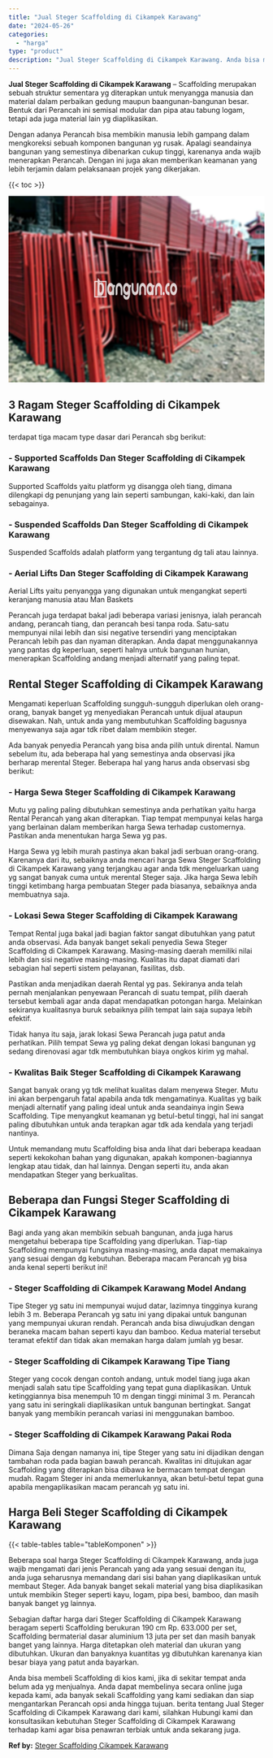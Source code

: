 ```yaml
---
title: "Jual Steger Scaffolding di Cikampek Karawang"
date: "2024-05-26"
categories: 
  - "harga"
type: "product"
description: "Jual Steger Scaffolding di Cikampek Karawang. Anda bisa membeli Scaffolding di kios kami, jika di sekitar tempat anda belum ada yg menjualnya. Anda dapat mem..."
---
```


**Jual Steger Scaffolding di Cikampek Karawang** – Scaffolding merupakan sebuah struktur sementara yg diterapkan untuk menyangga manusia dan material dalam perbaikan gedung maupun baangunan-bangunan besar. Bentuk dari Perancah ini semisal modular dan pipa atau tabung logam, tetapi ada juga material lain yg diaplikasikan.

Dengan adanya Perancah bisa membikin manusia lebih gampang dalam mengkoreksi sebuah komponen bangunan yg rusak. Apalagi seandainya bangunan yang semestinya dibenarkan cukup tinggi, karenanya anda wajib menerapkan Perancah. Dengan ini juga akan memberikan keamanan yang lebih terjamin dalam pelaksanaan projek yang dikerjakan.

{{< toc >}}

![Jual Steger Scaffolding di Cikampek Karawang](/images/sewa-scaffolding-steger-08.png)

## 3 Ragam Steger Scaffolding di Cikampek Karawang

terdapat tiga macam type dasar dari Perancah sbg berikut:

### \- Supported Scaffolds Dan Steger Scaffolding di Cikampek Karawang

Supported Scaffolds yaitu platform yg disangga oleh tiang, dimana dilengkapi dg penunjang yang lain seperti sambungan, kaki-kaki, dan lain sebagainya.

### \- Suspended Scaffolds Dan Steger Scaffolding di Cikampek Karawang

Suspended Scaffolds adalah platform yang tergantung dg tali atau lainnya.

### \- Aerial Lifts Dan Steger Scaffolding di Cikampek Karawang

Aerial Lifts yaitu penyangga yang digunakan untuk mengangkat seperti keranjang manusia atau Man Baskets

Perancah juga terdapat bakal jadi beberapa variasi jenisnya, ialah perancah andang, perancah tiang, dan perancah besi tanpa roda. Satu-satu mempunyai nilai lebih dan sisi negative tersendiri yang menciptakan Perancah lebih pas dan nyaman diterapkan. Anda dapat menggunakannya yang pantas dg keperluan, seperti halnya untuk bangunan hunian, menerapkan Scaffolding andang menjadi alternatif yang paling tepat.

## Rental Steger Scaffolding di Cikampek Karawang

Mengamati keperluan Scaffolding sungguh-sungguh diperlukan oleh orang-orang, banyak banget yg menyediakan Perancah untuk dijual ataupun disewakan. Nah, untuk anda yang membutuhkan Scaffolding bagusnya menyewanya saja agar tdk ribet dalam membikin steger.

Ada banyak penyedia Perancah yang bisa anda pilih untuk dirental. Namun sebelum itu, ada beberapa hal yang semestinya anda observasi jika berharap merental Steger. Beberapa hal yang harus anda observasi sbg berikut:

### \- Harga Sewa Steger Scaffolding di Cikampek Karawang

Mutu yg paling paling dibutuhkan semestinya anda perhatikan yaitu harga Rental Perancah yang akan diterapkan. Tiap tempat mempunyai kelas harga yang berlainan dalam memberikan harga Sewa terhadap customernya. Pastikan anda menentukan harga Sewa yg pas.

Harga Sewa yg lebih murah pastinya akan bakal jadi serbuan orang-orang. Karenanya dari itu, sebaiknya anda mencari harga Sewa Steger Scaffolding di Cikampek Karawang yang terjangkau agar anda tdk mengeluarkan uang yg sangat banyak cuma untuk merental Steger saja. Jika harga Sewa lebih tinggi ketimbang harga pembuatan Steger pada biasanya, sebaiknya anda membuatnya saja.

### \- Lokasi Sewa Steger Scaffolding di Cikampek Karawang

Tempat Rental juga bakal jadi bagian faktor sangat dibutuhkan yang patut anda observasi. Ada banyak banget sekali penyedia Sewa Steger Scaffolding di Cikampek Karawang. Masing-masing daerah memiliki nilai lebih dan sisi negative masing-masing. Kualitas itu dapat diamati dari sebagian hal seperti sistem pelayanan, fasilitas, dsb.

Pastikan anda menjadikan daerah Rental yg pas. Sekiranya anda telah pernah menjalankan penyewaan Perancah di suatu tempat, pilih daerah tersebut kembali agar anda dapat mendapatkan potongan harga. Melainkan sekiranya kualitasnya buruk sebaiknya pilih tempat lain saja supaya lebih efektif.

Tidak hanya itu saja, jarak lokasi Sewa Perancah juga patut anda perhatikan. Pilih tempat Sewa yg paling dekat dengan lokasi bangunan yg sedang direnovasi agar tdk membutuhkan biaya ongkos kirim yg mahal.

### \- Kwalitas Baik Steger Scaffolding di Cikampek Karawang

Sangat banyak orang yg tdk melihat kualitas dalam menyewa Steger. Mutu ini akan berpengaruh fatal apabila anda tdk mengamatinya. Kualitas yg baik menjadi alternatif yang paling ideal untuk anda seandainya ingin Sewa Scaffolding. Tipe menyangkut keamanan yg betul-betul tinggi, hal ini sangat paling dibutuhkan untuk anda terapkan agar tdk ada kendala yang terjadi nantinya.

Untuk memandang mutu Scaffolding bisa anda lihat dari beberapa keadaan seperti kekokohan bahan yang digunakan, apakah komponen-bagiannya lengkap atau tidak, dan hal lainnya. Dengan seperti itu, anda akan mendapatkan Steger yang berkualitas.

## Beberapa dan Fungsi Steger Scaffolding di Cikampek Karawang

Bagi anda yang akan membikin sebuah bangunan, anda juga harus mengetahui beberapa tipe Scaffolding yang diperlukan. Tiap-tiap Scaffolding mempunyai fungsinya masing-masing, anda dapat memakainya yang sesuai dengan dg kebutuhan. Beberapa macam Perancah yg bisa anda kenal seperti berikut ini!

### \- Steger Scaffolding di Cikampek Karawang Model Andang

Tipe Steger yg satu ini mempunyai wujud datar, lazimnya tingginya kurang lebih 3 m. Beberapa Perancah yg satu ini yang dipakai untuk bangunan yang mempunyai ukuran rendah. Perancah anda bisa diwujudkan dengan beraneka macam bahan seperti kayu dan bamboo. Kedua material tersebut teramat efektif dan tidak akan memakan harga dalam jumlah yg besar.

### \- Steger Scaffolding di Cikampek Karawang Tipe Tiang

Steger yang cocok dengan contoh andang, untuk model tiang juga akan menjadi salah satu tipe Scaffolding yang tepat guna diaplikasikan. Untuk ketinggiannya bisa menempuh 10 m dengan tinggi minimal 3 m. Perancah yang satu ini seringkali diaplikasikan untuk bangunan bertingkat. Sangat banyak yang membikin perancah variasi ini menggunakan bamboo.

### \- Steger Scaffolding di Cikampek Karawang Pakai Roda

Dimana Saja dengan namanya ini, tipe Steger yang satu ini dijadikan dengan tambahan roda pada bagian bawah perancah. Kwalitas ini ditujukan agar Scaffolding yang diterapkan bisa dibawa ke bermacam tempat dengan mudah. Ragam Steger ini anda memerlukannya, akan betul-betul tepat guna apabila mengaplikasikan macam perancah yg satu ini.

## Harga Beli Steger Scaffolding di Cikampek Karawang

{{< table-tables table="tableKomponen" >}}

Beberapa soal harga Steger Scaffolding di Cikampek Karawang, anda juga wajib mengamati dari jenis Perancah yang ada yang sesuai dengan itu, anda juga seharusnya memandang dari sisi bahan yang diaplikasikan untuk membaut Steger. Ada banyak banget sekali material yang bisa diaplikasikan untuk membikin Steger seperti kayu, logam, pipa besi, bamboo, dan masih banyak banget yg lainnya.

Sebagian daftar harga dari Steger Scaffolding di Cikampek Karawang beragam seperti Scaffolding berukuran 190 cm Rp. 633.000 per set, Scaffolding bermaterial dasar aluminium 13 juta per set dan masih banyak banget yang lainnya. Harga ditetapkan oleh material dan ukuran yang dibutuhkan. Ukuran dan banyaknya kuantitas yg dibutuhkan karenanya kian besar biaya yang patut anda bayarkan.

Anda bisa membeli Scaffolding di kios kami, jika di sekitar tempat anda belum ada yg menjualnya. Anda dapat membelinya secara online juga kepada kami, ada banyak sekali Scaffolding yang kami sediakan dan siap mengantarkan Perancah opsi anda hingga tujuan. berita tentang Jual Steger Scaffolding di Cikampek Karawang dari kami, silahkan Hubungi kami dan konsultasikan kebutuhan Steger Scaffolding di Cikampek Karawang terhadap kami agar bisa penawran terbiak untuk anda sekarang juga.

**Ref by:** [Steger Scaffolding Cikampek Karawang](https://id.wikipedia.org/wiki/Steger)
